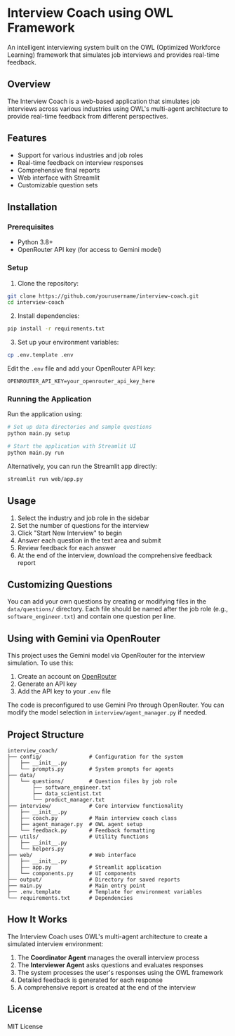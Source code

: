 # Interview Coach using OWL Framework

An intelligent interviewing system built on the OWL (Optimized Workforce Learning) framework that simulates job interviews and provides real-time feedback.

## Overview

The Interview Coach is a web-based application that simulates job interviews across various industries using OWL's multi-agent architecture to provide real-time feedback from different perspectives.

## Features

- Support for various industries and job roles
- Real-time feedback on interview responses
- Comprehensive final reports
- Web interface with Streamlit
- Customizable question sets

## Installation

### Prerequisites

- Python 3.8+
- OpenRouter API key (for access to Gemini model)

### Setup

1. Clone the repository:
```bash
git clone https://github.com/yourusername/interview-coach.git
cd interview-coach
```

2. Install dependencies:
```bash
pip install -r requirements.txt
```

3. Set up your environment variables:
```bash
cp .env.template .env
```

Edit the `.env` file and add your OpenRouter API key:
```
OPENROUTER_API_KEY=your_openrouter_api_key_here
```

### Running the Application

Run the application using:

```bash
# Set up data directories and sample questions
python main.py setup

# Start the application with Streamlit UI
python main.py run
```

Alternatively, you can run the Streamlit app directly:

```bash
streamlit run web/app.py
```

## Usage

1. Select the industry and job role in the sidebar
2. Set the number of questions for the interview
3. Click "Start New Interview" to begin
4. Answer each question in the text area and submit
5. Review feedback for each answer
6. At the end of the interview, download the comprehensive feedback report

## Customizing Questions

You can add your own questions by creating or modifying files in the `data/questions/` directory. Each file should be named after the job role (e.g., `software_engineer.txt`) and contain one question per line.

## Using with Gemini via OpenRouter

This project uses the Gemini model via OpenRouter for the interview simulation. To use this:

1. Create an account on [OpenRouter](https://openrouter.ai/)
2. Generate an API key
3. Add the API key to your `.env` file

The code is preconfigured to use Gemini Pro through OpenRouter. You can modify the model selection in `interview/agent_manager.py` if needed.

## Project Structure

```
interview_coach/
├── config/               # Configuration for the system
│   ├── __init__.py
│   └── prompts.py        # System prompts for agents
├── data/
│   └── questions/        # Question files by job role
│       ├── software_engineer.txt
│       ├── data_scientist.txt
│       └── product_manager.txt
├── interview/            # Core interview functionality
│   ├── __init__.py
│   ├── coach.py          # Main interview coach class
│   ├── agent_manager.py  # OWL agent setup
│   └── feedback.py       # Feedback formatting
├── utils/                # Utility functions
│   ├── __init__.py
│   └── helpers.py
├── web/                  # Web interface
│   ├── __init__.py
│   ├── app.py            # Streamlit application
│   └── components.py     # UI components
├── output/               # Directory for saved reports
├── main.py               # Main entry point
├── .env.template         # Template for environment variables
└── requirements.txt      # Dependencies
```

## How It Works

The Interview Coach uses OWL's multi-agent architecture to create a simulated interview environment:

1. The **Coordinator Agent** manages the overall interview process
2. The **Interviewer Agent** asks questions and evaluates responses
3. The system processes the user's responses using the OWL framework
4. Detailed feedback is generated for each response
5. A comprehensive report is created at the end of the interview

## License

MIT License
